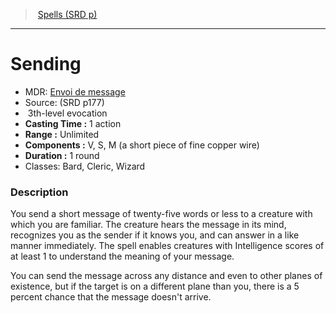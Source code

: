 ﻿---
!SpellItem
Name: Sending
AltName: '[Envoi de message](hd_spells_envoi_de_message.md)'
Type: evocation
Level: 3
CastingTime: 1 action
Range: Unlimited
Components: V, S, M (a short piece of fine copper wire)
Duration: 1 round
Classes: Bard, Cleric, Wizard
Family: SpellVO
Source: (SRD p177)
Id: spells_vo.md#sending
ParentLink: spells_vo.md#spells-srd-p
ParentName: Spells (SRD p)
NameLevel: 1
Attributes: {}
---
> [Spells (SRD p)](srd_spells.md)

---

# Sending

- MDR: [Envoi de message](hd_spells_envoi_de_message.md)
- Source: (SRD p177)
-  3th-level evocation
- **Casting Time :** 1 action
- **Range :** Unlimited
- **Components :** V, S, M (a short piece of fine copper wire)
- **Duration :** 1 round
- Classes: Bard, Cleric, Wizard

### Description

You send a short message of twenty-five words or less to a creature with which you are familiar. The creature hears the message in its mind, recognizes you as the sender if it knows you, and can answer in a like manner immediately. The spell enables creatures with Intelligence scores of at least 1 to understand the meaning of your message.

You can send the message across any distance and even to other planes of existence, but if the target is on a different plane than you, there is a 5 percent chance that the message doesn't arrive.

